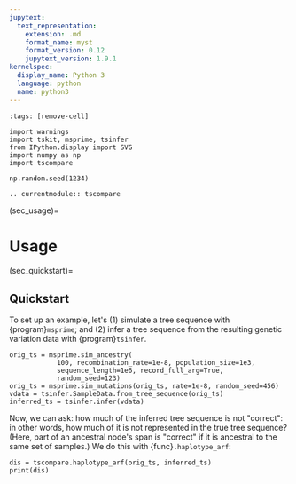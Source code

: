 ```yaml
---
jupytext:
  text_representation:
    extension: .md
    format_name: myst
    format_version: 0.12
    jupytext_version: 1.9.1
kernelspec:
  display_name: Python 3
  language: python
  name: python3
---
```


```{code-cell}
:tags: [remove-cell]

import warnings
import tskit, msprime, tsinfer
from IPython.display import SVG
import numpy as np
import tscompare

np.random.seed(1234)
```

```{eval-rst}
.. currentmodule:: tscompare
```


(sec_usage)=

# Usage

(sec_quickstart)=

## Quickstart

To set up an example, let's (1) simulate a tree sequence with {program}`msprime`; and
(2) infer a tree sequence from the resulting genetic variation data with {program}`tsinfer`.
```{code-cell}
orig_ts = msprime.sim_ancestry(
            100, recombination_rate=1e-8, population_size=1e3,
            sequence_length=1e6, record_full_arg=True,
            random_seed=123)
orig_ts = msprime.sim_mutations(orig_ts, rate=1e-8, random_seed=456)
vdata = tsinfer.SampleData.from_tree_sequence(orig_ts)
inferred_ts = tsinfer.infer(vdata)
```

Now, we can ask: how much of the inferred tree sequence is not "correct":
in other words, how much of it is not represented in the true tree sequence?
(Here, part of an ancestral node's span is "correct" if it is ancestral
to the same set of samples.)
We do this with {func}`.haplotype_arf`:
```{code-cell}
dis = tscompare.haplotype_arf(orig_ts, inferred_ts)
print(dis)
```

